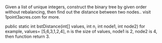 Given a list of unique integers, construct the binary tree by given order without rebalancing, then find out the distance between two nodes.. visit 1point3acres.com for more.

public static int bstDistance(int[] values, int n, int node1, int node2)
for example,
values= [5,6,3,1,2,4], n is the size of values, node1 is 2, node2 is 4, 
then function return 3.


